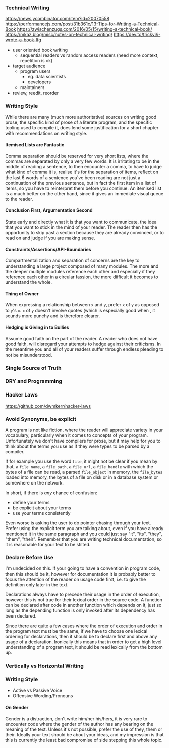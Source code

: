 ### Technical Writing

https://news.ycombinator.com/item?id=20070558
https://performancejs.com/post/31b361c/13-Tips-for-Writing-a-Technical-Book
https://zwischenzugs.com/2016/05/15/writing-a-technical-book/
https://mkaz.blog/misc/notes-on-technical-writing/
https://dev.to/trickvi/i-wrote-a-book-lfg
 - user oriented book writing
     + sequential readers vs random access readers (need more context, repetition is ok)
 - target audience
     + program users
         * eg. data scientists
         * developers
     + maintainers
 - review, reedit, reorder

### Writing Style

While there are many (much more authoritative) sources on writing good prose, the specific kind of prose of a literate program, and the specific tooling used to compile it, does lend some justification for a short chapter with recommendations on writing style.


#### Itemised Lists are Fantastic

Comma separation should be reserved for very short lists, where
the commas are separated by only a very few words. It is
irritating to be in the middle of reading a sentence, to
then encounter a comma, to have to judge what kind of comma it is,
realise it's for the separation of items, reflect on the last
6 words of a sentence you've been reading are not just a
continuation of the previous sentence, but in fact the first item
in a list of items, so you have to reinterpret them before you
continue. An itemised list is a much better on the other hand,
since it gives an immediate visual queue to the reader.


#### Conclusion First, Argumentation Second

State early and directly what it is that you want to communicate,
the idea that you want to stick in the mind of your reader. The
reader then has the opportunity to skip past a section because
they are already convinced, or to read on and judge if you are
making sense.


#### Constraints/Assertions/API-Boundaries

Compartmentalization and separation of concerns are the key to understanding a large project composed of many modules. The more and the deeper multiple modules reference each other and especially if they reference each other in a circular fassion, the more difficult it becomes to understand the whole.


#### Thing of Owner

When expressing a relationship between `x` and `y`, prefer `x` of
`y` as opposed to `y`'s `x`. `x` of `y` doesn't involve quotes
(which is especially good when , it sounds more punchy and is
therefore clearer.


#### Hedging is Giving in to Bullies

Assume good faith on the part of the reader. A reader who does not have good faith, will disregard your attempts to hedge against their criticisms. In the meantime you and all of your readers suffer through endless pleading to not be misunderstood.


### Single Source of Truth

### DRY and Programming

### Hacker Laws

https://github.com/dwmkerr/hacker-laws

### Avoid Synonyms, be explicit

A program is not like fiction, where the reader will appreciate
variety in your vocabulary, particularly when it comes to
concepts of your program. Unfortunately we don't have compilers
for prose, but it may help for you to think about the terms you
use as if they were types to be parsed by a compiler.

If for example you use the word `file`, it might not be clear if
you mean by that, a `file_name`, a `file_path`, a `file_url`, a
`file_handle` with which the bytes of a file can be read, a
parsed `file_object` in memory, the `file_bytes` loaded into
memory, the bytes of a file on disk or in a database system or
somewhere on the network.

In short, if there is *any* chance of confusion:

 - define your terms
 - be explicit about your terms
 - use your terms consistently


Even worse is asking the user to do pointer chasing through
your text. Prefer using the explicit term you are talking about,
even if you have already mentioned it in the same paragraph and
you could just say "it", "its", "they", "them", "their". Remember
that you are writing technical documentation, so it is reasonable
for your text to be stilted.



### Declare Before Use

I'm undecided on this. If your going to have a convention in
program code, then this should be it, however for documentation
it is probably better to focus the attention of the reader on
usage code first, i.e. to give the definition only later in the
text.

Declarations always have to precede their usage in the order of
execution, however this is not true for their lexical order in
the source code. A function can be declared after code in another
function which depends on it, just so long as the depending
function is only invoked after its dependency has been declared.

Since there are quite a few cases where the order of execution
and order in the program text must be the same, if we have to
choose one lexical ordering for declarations, then it should be
to declare first and above any usage of a declaration. Ironically
this means that in order to get a high level understanding of a
program text, it should be read lexically from the bottom up.


### Vertically vs Horizontal Writing

### Writing Style

 - Active vs Passive Voice
 - Offensive Wording/Pronouns

#### On Gender

Gender is a distraction, don't write him/her his/hers, it is very
rare to encounter code where the gender of the author has any
bearing on the meaning of the text. Unless it's not possible,
prefer the use of they, them or their. Ideally your text should
be about your ideas, and my impression is that this is currently
the least bad compromise of side stepping this whole topic.
